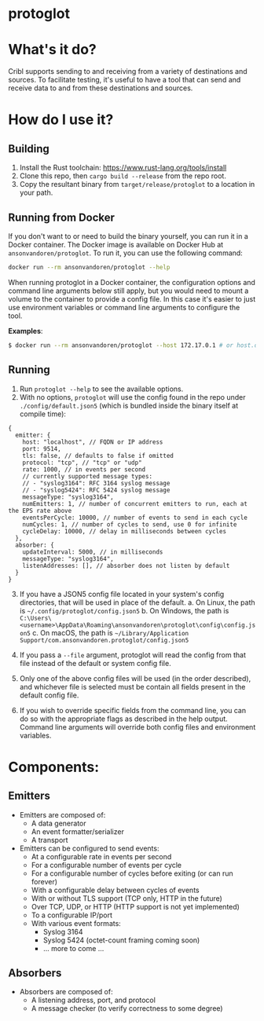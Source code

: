 # protoglot

# What's it do?

Cribl supports sending to and receiving from a variety of destinations and sources. To facilitate testing,
it's useful to have a tool that can send and receive data to and from these destinations and sources.

# How do I use it?

## Building

1. Install the Rust toolchain: https://www.rust-lang.org/tools/install
2. Clone this repo, then `cargo build --release` from the repo root.
3. Copy the resultant binary from `target/release/protoglot` to a location in your path.

## Running from Docker

If you don't want to or need to build the binary yourself, you can run it in a Docker container. The Docker image is available on Docker Hub at `ansonvandoren/protoglot`. To run it, you can use the following command:

```bash
docker run --rm ansonvandoren/protoglot --help
```

When running protoglot in a Docker container, the configuration options and command line arguments below still apply, but you would need to mount a volume to the container to provide a config file. In this case it's easier to just use environment variables or command line arguments to configure the tool.

**Examples**:

```bash
$ docker run --rm ansonvandoren/protoglot --host 172.17.0.1 # or host.docker.internal for macfolk
```

## Running

1. Run `protoglot --help` to see the available options.
2. With no options, `protoglot` will use the config found in the repo under `./config/default.json5` (which is bundled inside the binary itself at compile time):

```json5
{
  emitter: {
    host: "localhost", // FQDN or IP address
    port: 9514,
    tls: false, // defaults to false if omitted
    protocol: "tcp", // "tcp" or "udp"
    rate: 1000, // in events per second
    // currently supported message types:
    // - "syslog3164": RFC 3164 syslog message
    // - "syslog5424": RFC 5424 syslog message
    messageType: "syslog3164",
    numEmitters: 1, // number of concurrent emitters to run, each at the EPS rate above
    eventsPerCycle: 10000, // number of events to send in each cycle
    numCycles: 1, // number of cycles to send, use 0 for infinite
    cycleDelay: 10000, // delay in milliseconds between cycles
  },
  absorber: {
    updateInterval: 5000, // in milliseconds
    messageType: "syslog3164",
    listenAddresses: [], // absorber does not listen by default
  }
}

```

3. If you have a JSON5 config file located in your system's config directories, that will be used in place of the default.
  a. On Linux, the path is `~/.config/protoglot/config.json5`
  b. On Windows, the path is `C:\Users\<username>\AppData\Roaming\ansonvandoren\protoglot\config\config.json5`
  c. On macOS, the path is `~/Library/Application Support/com.ansonvandoren.protoglot/config.json5`

4. If you pass a `--file` argument, protoglot will read the config from that file instead of the default or system config file.
5. Only one of the above config files will be used (in the order described), and whichever file is selected must be contain all fields present in the default config file.
6. If you wish to override specific fields from the command line, you can do so with the appropriate flags as described in the help output. Command line arguments will override both config files and environment variables.


# Components:

## Emitters

- Emitters are composed of:
  - A data generator
  - An event formatter/serializer
  - A transport
- Emitters can be configured to send events:
  - At a configurable rate in events per second
  - For a configurable number of events per cycle
  - For a configurable number of cycles before exiting (or can run forever)
  - With a configurable delay between cycles of events
  - With or without TLS support (TCP only, HTTP in the future)
  - Over TCP, UDP, or HTTP (HTTP support is not yet implemented)
  - To a configurable IP/port
  - With various event formats:
    - Syslog 3164
    - Syslog 5424 (octet-count framing coming soon)
    - ... more to come ...

## Absorbers

- Absorbers are composed of:
  - A listening address, port, and protocol
  - A message checker (to verify correctness to some degree)